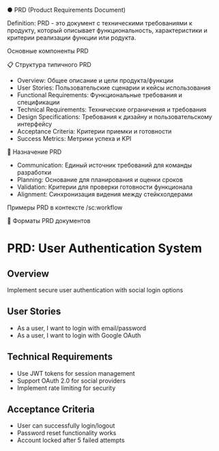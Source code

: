 ● PRD (Product Requirements Document)

  Definition: PRD - это документ с техническими требованиями к продукту, который описывает функциональность, характеристики и критерии реализации функции или родукта.

  Основные компоненты PRD

  📋 Структура типичного PRD

  - Overview: Общее описание и цели продукта/функции
  - User Stories: Пользовательские сценарии и кейсы использования
  - Functional Requirements: Функциональные требования и спецификации
  - Technical Requirements: Технические ограничения и требования
  - Design Specifications: Требования к дизайну и пользовательскому интерфейсу
  - Acceptance Criteria: Критерии приемки и готовности
  - Success Metrics: Метрики успеха и KPI

  🎯 Назначение PRD

  - Communication: Единый источник требований для команды разработки
  - Planning: Основание для планирования и оценки сроков
  - Validation: Критерии для проверки готовности функционала
  - Alignment: Синхронизация видения между стейкхолдерами

  Примеры PRD в контексте /sc:workflow

  📄 Форматы PRD документов

  # PRD: User Authentication System

  ## Overview
  Implement secure user authentication with social login options

  ## User Stories
  - As a user, I want to login with email/password
  - As a user, I want to login with Google OAuth

  ## Technical Requirements
  - Use JWT tokens for session management
  - Support OAuth 2.0 for social providers
  - Implement rate limiting for security

  ## Acceptance Criteria
  - User can successfully login/logout
  - Password reset functionality works
  - Account locked after 5 failed attempts


